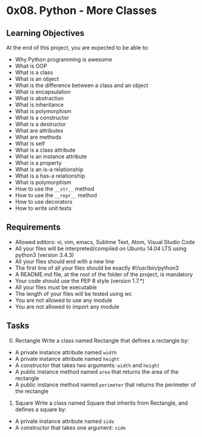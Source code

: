 
# 0x08. Python - More Classes
## Learning Objectives
At the end of this project, you are expected to be able to:
* Why Python programming is awesome
* What is OOP
* What is a class
* What is an object
* What is the difference between a class and an object
* What is encapsulation
* What is abstraction
* What is inheritance
* What is polymorphism
* What is a constructor
* What is a destructor
* What are attributes
* What are methods
* What is self
* What is a class attribute
* What is an instance attribute
* What is a property
* What is an is-a relationship
* What is a has-a relationship
* What is polymorphism
* How to use the `__str__` method
* How to use the `__repr__` method
* How to use decorators
* How to write unit tests
## Requirements
* Allowed editors: vi, vim, emacs, Sublime Text, Atom, Visual Studio Code
* All your files will be interpreted/compiled on Ubuntu 14.04 LTS using python3 (version 3.4.3)
* All your files should end with a new line
* The first line of all your files should be exactly #!/usr/bin/python3
* A README.md file, at the root of the folder of the project, is mandatory
* Your code should use the PEP 8 style (version 1.7.*)
* All your files must be executable
* The length of your files will be tested using wc
* You are not allowed to use any module
* You are not allowed to import any module
## Tasks
0. Rectangle
Write a class named Rectangle that defines a rectangle by:
* A private instance attribute named `width`
* A private instance attribute named `height`
* A constructor that takes two arguments: `width` and `height`
* A public instance method named `area` that returns the area of the rectangle
* A public instance method named `perimeter` that returns the perimeter of the rectangle
1. Square
Write a class named Square that inherits from Rectangle, and defines a square by:
* A private instance attribute named `side`
* A constructor that takes one argument: `side`